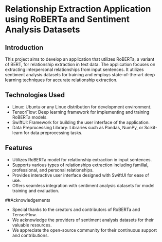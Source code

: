 # Relationship Extraction Application using RoBERTa and Sentiment Analysis Datasets
## Introduction
This project aims to develop an application that utilizes RoBERTa, a variant of BERT, for relationship extraction in text data. The application focuses on extracting interpersonal relationships from input sentences. It utilizes sentiment analysis datasets for training and employs state-of-the-art deep learning techniques for accurate relationship extraction.

## Technologies Used
- Linux: Ubuntu or any Linux distribution for development environment.
- TensorFlow: Deep learning framework for implementing and training RoBERTa models.
- SwiftUI: Framework for building the user interface of the application.
- Data Preprocessing Library: Libraries such as Pandas, NumPy, or Scikit-learn for data preprocessing tasks.
## Features
- Utilizes RoBERTa model for relationship extraction in input sentences.
- Supports various types of relationships extraction including familial, professional, and personal relationships.
- Provides interactive user interface designed with SwiftUI for ease of use.
- Offers seamless integration with sentiment analysis datasets for model training and evaluation.

##Acknowledgements
- Special thanks to the creators and contributors of RoBERTa and TensorFlow.
- We acknowledge the providers of sentiment analysis datasets for their valuable resources.
- We appreciate the open-source community for their continuous support and contributions.
